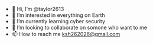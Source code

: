 - 👋 Hi, I’m @taylor2613
- 👀 I’m interested in everything on Earth
- 🌱 I’m currently learning cyber security
- 💞️ I’m looking to collaborate on somone who want to me
- 📫 How to reach me ksh262026@gmail.com

<!---
taylor2613/taylor2613 is a ✨ special ✨ repository because its `README.md` (this file) appears on your GitHub profile.
You can click the Preview link to take a look at your changes.
--->
